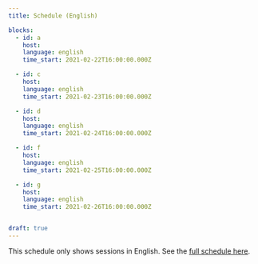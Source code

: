 ```yaml
---
title: Schedule (English)

blocks: 
  - id: a
    host: 
    language: english
    time_start: 2021-02-22T16:00:00.000Z

  - id: c
    host: 
    language: english
    time_start: 2021-02-23T16:00:00.000Z

  - id: d
    host:
    language: english
    time_start: 2021-02-24T16:00:00.000Z

  - id: f
    host: 
    language: english
    time_start: 2021-02-25T16:00:00.000Z

  - id: g
    host: 
    language: english
    time_start: 2021-02-26T16:00:00.000Z


draft: true
---
```


This schedule only shows sessions in English. See the [full schedule here](/istiocon-2021/schedule).

